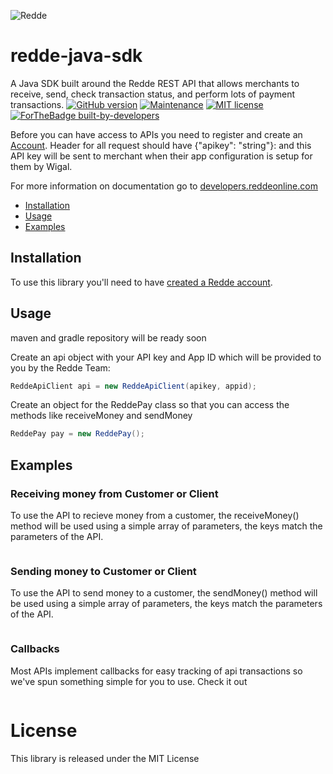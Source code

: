 ![Redde](https://www.reddeonline.com/assets/img/reddes-logo.png)
# redde-java-sdk
A Java SDK built around the Redde REST API that allows merchants to receive, send, check transaction status, and perform lots of payment transactions.
[![GitHub version](https://d25lcipzij17d.cloudfront.net/badge.svg?id=gh&type=6&v=1.0&x2=0)](https://github.com/wigalsolutionsltd/redde-java-sdk)
[![Maintenance](https://img.shields.io/badge/Maintained%3F-yes-green.svg)]()
[![MIT license](https://img.shields.io/badge/License-MIT-blue.svg)](https://github.com/wigalsolutionsltd/redde-php-sdk/)
[![ForTheBadge built-by-developers](http://ForTheBadge.com/images/badges/built-by-developers.svg)](https://reddeonline.com)

Before you can have access to APIs you need to register and create an [Account](https://app.reddeonline.com/register). Header for all request should have {"apikey": "string"}: and this API key will be sent to merchant when their app configuration is setup for them by Wigal.

For more information on documentation go to [developers.reddeonline.com](https://developers.reddeonline.com/rest-api.html)

 * [Installation](#installation)
 * [Usage](#usage)
 * [Examples](#examples)
 
Installation
------------

To use this library you'll need to have [created a Redde account](https://app.reddeonline.com/register). 


Usage
-----

maven and gradle repository will be ready soon


Create an api object with your API key and App ID which will be provided to you by the Redde Team:

```java
ReddeApiClient api = new ReddeApiClient(apikey, appid);
```

Create an object for the ReddePay class so that you can access the methods like receiveMoney and sendMoney

```java
ReddePay pay = new ReddePay();
```        
    
Examples
--------
### Receiving money from Customer or Client
To use the API to recieve money from a customer, the receiveMoney() method will be used
using a simple array of parameters, the keys match the parameters of the API.

```java

```

### Sending money to Customer or Client
To use the API to send money to a customer, the sendMoney() method will be used
using a simple array of parameters, the keys match the parameters of the API.

```java

```

### Callbacks
Most APIs implement callbacks for easy tracking of api transactions so we've spun something
simple for you to use. Check it out

```java

```

# License
This library is released under the MIT License